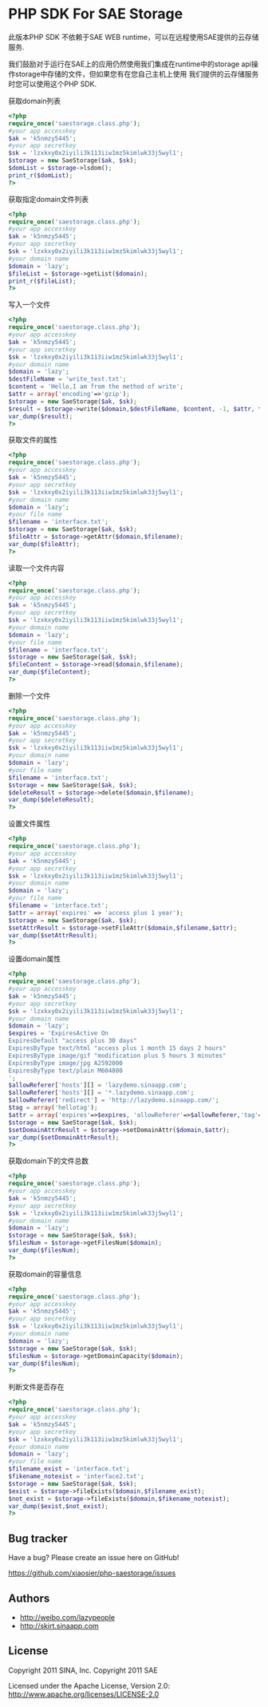 PHP SDK For SAE Storage
=================

此版本PHP SDK 不依赖于SAE WEB runtime，可以在远程使用SAE提供的云存储服务.

我们鼓励对于运行在SAE上的应用仍然使用我们集成在runtime中的storage api操作storage中存储的文件，但如果您有在您自己主机上使用
我们提供的云存储服务时您可以使用这个PHP SDK.

获取domain列表
``` php
<?php
require_once('saestorage.class.php');
#your app accesskey
$ak = 'k5nmzy5445';
#your app secretkey
$sk = 'lzxkxy0x2iyili3k113iiw1mz5kimlwk33j5wyl1';
$storage = new SaeStorage($ak, $sk);
$domList = $storage->lsdom();
print_r($domList);
?>
```

获取指定domain文件列表

``` php
<?php
require_once('saestorage.class.php');
#your app accesskey
$ak = 'k5nmzy5445';
#your app secretkey
$sk = 'lzxkxy0x2iyili3k113iiw1mz5kimlwk33j5wyl1';
#your domain name
$domain = 'lazy';
$fileList = $storage->getList($domain);
print_r($fileList);
?>
```

写入一个文件

``` php
<?php
require_once('saestorage.class.php');
#your app accesskey
$ak = 'k5nmzy5445';
#your app secretkey
$sk = 'lzxkxy0x2iyili3k113iiw1mz5kimlwk33j5wyl1';
#your domain name
$domain = 'lazy';
$destFileName = 'write_test.txt';
$content = 'Hello,I am from the method of write';
$attr = array('encoding'=>'gzip');
$storage = new SaeStorage($ak, $sk);
$result = $storage->write($domain,$destFileName, $content, -1, $attr, true);
var_dump($result);
?>
```

获取文件的属性

``` php
<?php
require_once('saestorage.class.php');
#your app accesskey
$ak = 'k5nmzy5445';
#your app secretkey
$sk = 'lzxkxy0x2iyili3k113iiw1mz5kimlwk33j5wyl1';
#your domain name
$domain = 'lazy';
#your file name
$filename = 'interface.txt';
$storage = new SaeStorage($ak, $sk);
$fileAttr = $storage->getAttr($domain,$filename);
var_dump($fileAttr);
?>
```

读取一个文件内容

``` php
<?php
require_once('saestorage.class.php');
#your app accesskey
$ak = 'k5nmzy5445';
#your app secretkey
$sk = 'lzxkxy0x2iyili3k113iiw1mz5kimlwk33j5wyl1';
#your domain name
$domain = 'lazy';
#your file name
$filename = 'interface.txt';
$storage = new SaeStorage($ak, $sk);
$fileContent = $storage->read($domain,$filename);
var_dump($fileContent);
?>
```

删除一个文件

``` php
<?php
require_once('saestorage.class.php');
#your app accesskey
$ak = 'k5nmzy5445';
#your app secretkey
$sk = 'lzxkxy0x2iyili3k113iiw1mz5kimlwk33j5wyl1';
#your domain name
$domain = 'lazy';
#your file name
$filename = 'interface.txt';
$storage = new SaeStorage($ak, $sk);
$deleteResult = $storage->delete($domain,$filename);
var_dump($deleteResult);
?>
```

设置文件属性

``` php
<?php
require_once('saestorage.class.php');
#your app accesskey
$ak = 'k5nmzy5445';
#your app secretkey
$sk = 'lzxkxy0x2iyili3k113iiw1mz5kimlwk33j5wyl1';
#your domain name
$domain = 'lazy';
#your file name
$filename = 'interface.txt';
$attr = array('expires' => 'access plus 1 year');
$storage = new SaeStorage($ak, $sk);
$setAttrResult = $storage->setFileAttr($domain,$filename,$attr);
var_dump($setAttrResult);
?>
```

设置domain属性

``` php
<?php
require_once('saestorage.class.php');
#your app accesskey
$ak = 'k5nmzy5445';
#your app secretkey
$sk = 'lzxkxy0x2iyili3k113iiw1mz5kimlwk33j5wyl1';
#your domain name
$domain = 'lazy';
$expires = 'ExpiresActive On
ExpiresDefault "access plus 30 days"
ExpiresByType text/html "access plus 1 month 15 days 2 hours"
ExpiresByType image/gif "modification plus 5 hours 3 minutes"
ExpiresByType image/jpg A2592000
ExpiresByType text/plain M604800
';
$allowReferer['hosts'][] = 'lazydemo.sinaapp.com';
$allowReferer['hosts'][] = '*.lazydemo.sinaapp.com';
$allowReferer['redirect'] = 'http://lazydemo.sinaapp.com/';
$tag = array('hellotag');
$attr = array('expires'=>$expires, 'allowReferer'=>$allowReferer,'tag'=>$tag);
$storage = new SaeStorage($ak, $sk);
$setDomainAttrResult = $storage->setDomainAttr($domain,$attr);
var_dump($setDomainAttrResult);
?>
```

获取domain下的文件总数

``` php
<?php
require_once('saestorage.class.php');
#your app accesskey
$ak = 'k5nmzy5445';
#your app secretkey
$sk = 'lzxkxy0x2iyili3k113iiw1mz5kimlwk33j5wyl1';
#your domain name
$domain = 'lazy';
$storage = new SaeStorage($ak, $sk);
$filesNum = $storage->getFilesNum($domain);
var_dump($filesNum);
?>
```

获取domain的容量信息

``` php
<?php
require_once('saestorage.class.php');
#your app accesskey
$ak = 'k5nmzy5445';
#your app secretkey
$sk = 'lzxkxy0x2iyili3k113iiw1mz5kimlwk33j5wyl1';
#your domain name
$domain = 'lazy';
$storage = new SaeStorage($ak, $sk);
$filesNum = $storage->getDomainCapacity($domain);
var_dump($filesNum);
?>
```

判断文件是否存在

``` php
<?php
require_once('saestorage.class.php');
#your app accesskey
$ak = 'k5nmzy5445';
#your app secretkey
$sk = 'lzxkxy0x2iyili3k113iiw1mz5kimlwk33j5wyl1';
#your domain name
$domain = 'lazy';
#your file name
$filename_exist = 'interface.txt';
$fikename_notexist = 'interface2.txt';
$storage = new SaeStorage($ak, $sk);
$exist = $storage->fileExists($domain,$filename_exist);
$not_exist = $storage->fileExists($domain,$fikename_notexist);
var_dump($exist,$not_exist);
?>
```

Bug tracker
-----------

Have a bug? Please create an issue here on GitHub!

https://github.com/xiaosier/php-saestorage/issues


Authors
-------

+ http://weibo.com/lazypeople
+ http://skirt.sinaapp.com


License
---------------------

Copyright 2011 SINA, Inc.
Copyright 2011 SAE

Licensed under the Apache License, Version 2.0: http://www.apache.org/licenses/LICENSE-2.0